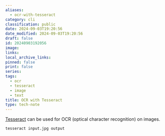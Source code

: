 ```yaml
---
aliases:
  - ocr-with-tesseract
category: cli
classification: public
date: 2024-09-03T19:20:56
date_modified: 2024-09-03T19:20:56
draft: false
id: 20240903192056
image: 
links: 
local_archive_links: 
pinned: false
print: false
series: 
tags:
  - ocr
  - tesseract
  - image
  - text
title: OCR with Tesseract
type: tech-note
---
```


[Tesseract](https://github.com/tesseract-ocr/tesseract) can be used for OCR (optical character recognition) on images.

```sh
tesseract input.jpg output
```
